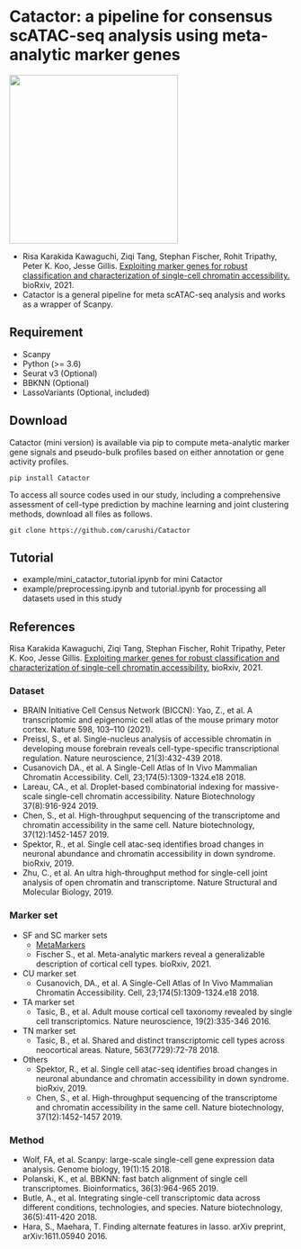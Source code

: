 # Catactor: a pipeline for consensus scATAC-seq analysis using meta-analytic marker genes

<img src="https://dl.dropboxusercontent.com/s/mgv0mmx0p0rctvm/logo_catactor.png?dl=0" width="300">

*  Risa Karakida Kawaguchi, Ziqi Tang, Stephan Fischer, Rohit Tripathy, Peter K. Koo, Jesse Gillis. [Exploiting marker genes for robust classification and characterization of single-cell chromatin accessibility.](https://doi.org/10.1101/2021.04.01.438068) bioRxiv, 2021.
* Catactor is a general pipeline for meta scATAC-seq analysis and works as a wrapper of Scanpy.

## Requirement
* Scanpy
* Python (>= 3.6)
* Seurat v3 (Optional)
* BBKNN (Optional)
* LassoVariants (Optional, included)

## Download

Catactor (mini version) is available via pip to compute meta-analytic marker gene signals and pseudo-bulk profiles based on either annotation or gene activity profiles.

```
pip install Catactor
```

To access all source codes used in our study, including a comprehensive assessment of cell-type prediction by machine learning and joint clustering methods, download all files as follows.

```
git clone https://github.com/carushi/Catactor
```


## Tutorial
* example/mini_catactor_tutorial.ipynb for mini Catactor
* example/preprocessing.ipynb and tutorial.ipynb for processing all datasets used in this study

## References
 Risa Karakida Kawaguchi, Ziqi Tang, Stephan Fischer, Rohit Tripathy, Peter K. Koo, Jesse Gillis. [Exploiting marker genes for robust classification and characterization of single-cell chromatin accessibility.](https://doi.org/10.1101/2021.04.01.438068) bioRxiv, 2021.
### Dataset

* BRAIN Initiative Cell Census Network (BICCN): Yao, Z., et al. A transcriptomic and epigenomic cell atlas of the mouse primary motor cortex. Nature 598, 103–110 (2021).
* Preissl, S., et al. Single-nucleus analysis of accessible chromatin in developing mouse forebrain reveals cell-type-specific transcriptional regulation. Nature neuroscience, 21(3):432-439 2018.
* Cusanovich DA., et al. A Single-Cell Atlas of In Vivo Mammalian Chromatin Accessibility. Cell, 23;174(5):1309-1324.e18 2018.
* Lareau, CA., et al. Droplet-based combinatorial indexing for massive-scale single-cell
chromatin accessibility. Nature Biotechnology 37(8):916-924 2019.
* Chen, S., et al. High-throughput sequencing of the transcriptome and chromatin accessibility
in the same cell. Nature biotechnology, 37(12):1452-1457 2019.
* Spektor, R., et al. Single cell atac-seq identifies broad changes in neuronal abundance and chromatin accessibility in down syndrome. bioRxiv, 2019.
* Zhu, C., et al. An ultra high-throughput method for single-cell joint analysis of open chromatin and transcriptome. Nature Structural and Molecular Biology, 2019.

### Marker set
* SF and SC marker sets
    * [MetaMarkers](https://github.com/gillislab/MetaMarkers)
    * Fischer S., et al. Meta-analytic markers reveal a generalizable description of cortical cell types. bioRxiv, 2021.
* CU marker set
    * Cusanovich, DA., et al. A Single-Cell Atlas of In Vivo Mammalian Chromatin Accessibility. Cell, 23;174(5):1309-1324.e18 2018.
* TA marker set
    * Tasic, B., et al. Adult mouse cortical cell taxonomy revealed by single cell transcriptomics. Nature neuroscience, 19(2):335-346 2016.
* TN marker set
    * Tasic, B., et al. Shared and distinct transcriptomic cell types across neocortical areas. Nature, 563(7729):72-78 2018.
* Others
    * Spektor, R., et al. Single cell atac-seq identifies broad changes in neuronal abundance and chromatin accessibility in down syndrome. bioRxiv, 2019.
    * Chen, S., et al. High-throughput sequencing of the transcriptome and chromatin accessibility
in the same cell. Nature biotechnology, 37(12):1452-1457 2019.

### Method
* Wolf, FA, et al. Scanpy: large-scale single-cell gene expression data analysis. Genome biology, 19(1):15 2018.
* Polanski, K., et al. BBKNN: fast batch alignment of single cell transcriptomes. Bioinformatics, 36(3):964-965 2019.
* Butle, A., et al. Integrating single-cell transcriptomic data across different conditions, technologies, and species. Nature biotechnology, 36(5):411-420 2018.
* Hara, S., Maehara, T. Finding alternate features in lasso. arXiv preprint, arXiv:1611.05940 2016.
